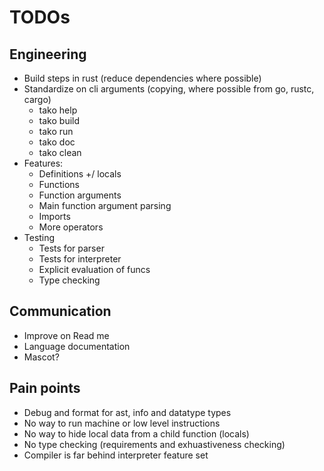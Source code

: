 # TODOs

## Engineering
- Build steps in rust (reduce dependencies where possible)
- Standardize on cli arguments (copying, where possible from go, rustc, cargo)
  - tako help
  - tako build
  - tako run
  - tako doc
  - tako clean
- Features:
  - Definitions +/ locals
  - Functions
  - Function arguments
  - Main function argument parsing
  - Imports
  - More operators
- Testing
  - Tests for parser
  - Tests for interpreter
  - Explicit evaluation of funcs
  - Type checking

## Communication
- Improve on Read me
- Language documentation
- Mascot?

## Pain points
- Debug and format for ast, info and datatype types
- No way to run machine or low level instructions
- No way to hide local data from a child function (locals)
- No type checking (requirements and exhuastiveness checking)
- Compiler is far behind interpreter feature set
